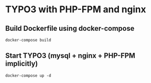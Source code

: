 # TYPO3 with PHP-FPM and nginx

## Build Dockerfile using docker-compose
`docker-compose build`

## Start TYPO3 (mysql + nginx + PHP-FPM implicitly)
`docker-compose up -d`